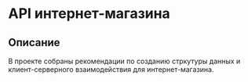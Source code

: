 # API интернет-магазина

## Описание

В проекте собраны рекомендации по созданию стркутуры данных и клиент-серверного взаимодействия для интернет-магазина.

